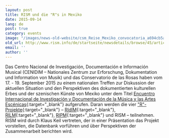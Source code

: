```yaml
---
layout: post
title: RISM und die "R"s in Mexiko
date: 2015-09-14
lang: de
post: true
category: events
image: "/images/news-old-website/csm_Reise_Mexiko_convocatoria_a694cb5a4e.jpg"
old_url: http://www.rism.info/de/startseite/newsdetails/browse/45/article/64/rism-and-the-rs-in-mexico.html
email: ''
author: ''
---
```


Das Centro Nacional de Investigación, Documentación e Información Musical (CENIDIM – Nationales Zentrum zur Erforschung, Dokumentation und Information von Musik) und das Conservatorio de las Rosas haben vom 17. - 19. September 2015 zu einem nationalen Treffen zur Diskussion der aktuellen Situation und den Perspektiven des dokumentierten kulturellen Erbes und der szenischen Künste von Mexiko unter dem Titel [Encuentro Internacional de Investigación y Documentación de la Música y las Artes Escénicas](http://conservatoriodelasrosas.edu.mx/Portal/convocatoria-del-encuentro-internacional-de-investigacion-y-documentacion-de-la-musica-y-las-artes-escenicas/){:target="_blank"} aufgerufen. Daran werden die vier ["R"-Projekte](http://www.r-musicprojects.org/){:target="_blank"} – [RIdIM](http://ridim.org/){:target="_blank"}, [RILM](http://www.rilm.org/){:target="_blank"}, [RIPM](http://www.ripm.org/){:target="_blank"} und RISM – teilnehmen. RISM wird durch Klaus Keil vertreten, der in einer Präsentation das Projekt vorstellen, die Datenbank vorführen und über Perspektiven der Zusammenarbeit berichten wird.